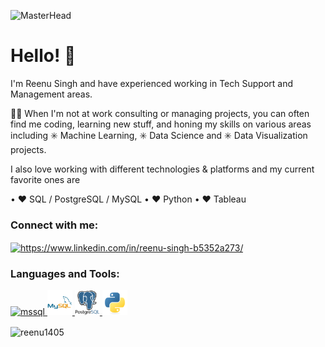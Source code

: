 ![MasterHead](https://media.licdn.com/dms/image/C4D12AQESj72-s5gEKg/article-cover_image-shrink_600_2000/0/1626753867110?e=2147483647&v=beta&t=Kf7YAuwZtyCGYLNch-Mgc5eOC-7h7uL_dnBAIgsAFRQ)
<h1 align="left">Hello! 👋 </h1>
<p3 align="left">I'm Reenu Singh and have experienced working in Tech Support and Management areas.
 
  
 <p4 align="left">
   
 
   
   
   
   
   
   🧑‍💻 When I'm not at work consulting or managing projects, you can often find me coding, learning new stuff, and honing my skills on various areas including ✳️ Machine Learning, ✳️ Data Science and ✳️ Data Visualization projects.</p4>
  
  I also love working with different technologies & platforms and my current favorite ones are 
  
•	❤️ SQL / PostgreSQL / MySQL 
•	❤️ Python
•	 ❤️ Tableau </p3>


<h3 align="left">Connect with me:</h3>
<p align="left">
<a href="https://linkedin.com/in/https://www.linkedin.com/in/reenu-singh-b5352a273/" target="blank"><img align="center" src="https://raw.githubusercontent.com/rahuldkjain/github-profile-readme-generator/master/src/images/icons/Social/linked-in-alt.svg" alt="https://www.linkedin.com/in/reenu-singh-b5352a273/" height="30" width="40" /></a>
</p>

<h3 align="left">Languages and Tools:</h3>
<p align="left"> <a href="https://www.microsoft.com/en-us/sql-server" target="_blank" rel="noreferrer"> <img src="https://www.svgrepo.com/show/303229/microsoft-sql-server-logo.svg" alt="mssql" width="40" height="40"/> </a> <a href="https://www.mysql.com/" target="_blank" rel="noreferrer"> <img src="https://raw.githubusercontent.com/devicons/devicon/master/icons/mysql/mysql-original-wordmark.svg" alt="mysql" width="40" height="40"/> </a> <a href="https://www.postgresql.org" target="_blank" rel="noreferrer"> <img src="https://raw.githubusercontent.com/devicons/devicon/master/icons/postgresql/postgresql-original-wordmark.svg" alt="postgresql" width="40" height="40"/> </a> <a href="https://www.python.org" target="_blank" rel="noreferrer"> <img src="https://raw.githubusercontent.com/devicons/devicon/master/icons/python/python-original.svg" alt="python" width="40" height="40"/> </a> </p>

<p><img align="center" src="https://github-readme-stats.vercel.app/api/top-langs?username=reenu1405&show_icons=true&locale=en&layout=compact" alt="reenu1405" /></p>

